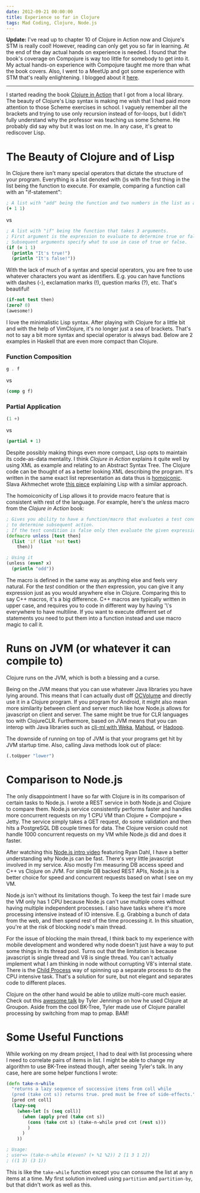 ```yaml
---
date: 2012-09-21 00:00:00
title: Experience so far in Clojure
tags: Mad Coding, Clojure, Node.js
---
```

**Update:** I've read up to chapter 10 of Clojure in Action now and Clojure's
STM is really cool! However, reading can only get you so far in learning. At
the end of the day actual hands on experience is needed. I found that the
book's coverage on Compojure is way too little for somebody to get into it. My
actual hands-on experience with Compojure taught me more than what the book
covers. Also, I went to a MeetUp and got some experience with STM that's really
enlightening. I blogged about it [here][11].

---

I started reading the book [Clojure in Action][1] that I got from a local
library. The beauty of Clojure's Lisp syntax is making me wish that I had paid
more attention to those Scheme exercises in school. I vaguely remember all the
brackets and trying to use only recursion instead of for-loops, but I didn't
fully understand why the professor was teaching us some Scheme. He probably did
say why but it was lost on me. In any case, it's great to rediscover Lisp.


# The Beauty of Clojure and of Lisp

In Clojure there isn't many special operators that dictate the structure of your
program. Everything is a list denoted with ()s with the first thing in the list
being the function to execute. For example, comparing a function call with an
"if-statement":

```clojure
; A list with "add" being the function and two numbers in the list as arguments
(+ 1 1)
```

vs

```clojure
; A list with "if" being the function that takes 3 arguments.
; First argument is the expression to evaluate to determine true or false.
; Subsequent arguments specify what to use in case of true or false.
(if (= 1 1)
  (println "It's true!")
  (println "It's false!"))
```

With the lack of much of a syntax and special operators, you are free to use
whatever characters you want as identifiers. E.g. you can have functions with
dashes (-), exclamation marks (!), question marks (?), etc. That's beautiful!

```clojure
(if-not test then)
(zero? 0)
(awesome!)
```

I love the minimalistic Lisp syntax. After playing with Clojure for a little bit
and with the help of VimClojure, it's no longer just a sea of brackets. That's
not to say a bit more syntax and special operator is always bad. Below are 2
examples in Haskell that are even more compact than Clojure.

### Function Composition

```haskell
g . f
```

vs

```clojure
(comp g f)
```

### Partial Application

```haskell
(1 +)
```

vs

```clojure
(partial + 1)
```

Despite possibly making things even more compact, Lisp opts to maintain its
code-as-data mentality. I think *Clojure in Action* explains it quite well by
using XML as example and relating to an Abstract Syntax Tree. The Clojure code
can be thought of as a better looking XML describing the program. It's written
in the same exact list representation as data thus is [homoiconic][2]. Slava
Akhmechet wrote [this piece][3] explaining Lisp with a similar approach.

The homoiconicity of Lisp allows it to provide macro feature that is consistent
with rest of the language. For example, here's the *unless* macro from the
*Clojure in Action* book:

```clojure
; Gives you ability to have a function/macro that evaluates a test condition
; to determine subsequent action.
; If the test condition is false only then evaluate the given expression.
(defmacro unless [test then]
  (list 'if (list 'not test)
    then))

; Using it
(unless (even? x)
  (println "odd"))
```

The macro is defined in the same way as anything else and feels very natural.
For the *test* condition or the *then* expression, you can give it any
expression just as you would anywhere else in Clojure. Comparing this to say C++
macros, it's a big difference. C++ macros are typically written in upper
case, and requires you to code in different way by having '\\'s everywhere to
have multiline. If you want to execute different set of statements you need to
put them into a function instead and use macro magic to call it.


# Runs on JVM (or whatever it can compile to)

Clojure runs on the JVM, which is both a blessing and a curse.

Being on the JVM means that you can use whatever Java libraries you have lying
around. This means that I can actually dust off [OCVolume][5] and directly use
it in a Clojure program. If you program for Android, it might also mean more
similarity between client and server much like how Node.js allows for javascript
on client and server. The same might be true for CLR languages too with
ClojureCLR. Furthermore, based on JVM means that you can interop with Java
libraries such as [clj-ml with Weka][4], [Mahout][6], or [Hadoop][7].

The downside of running on top of JVM is that your programs get hit by JVM
startup time. Also, calling Java methods look out of place:

```clojure
(.toUpper "lower")
```


# Comparison to Node.js

The only disappointment I have so far with Clojure is in its comparison of
certain tasks to Node.js. I wrote a REST service in both Node.js and Clojure to
compare them. Node.js service consistently performs faster and handles more
concurrent requests on my 1 CPU VM than Clojure + Compojure + Jetty. The
service simply takes a GET request, do some validation and then hits a
PostgreSQL DB couple times for data. The Clojure version could not handle 1000
concurrent requests on my VM while Node.js did and does it faster.

After watching this [Node.js intro video][8] featuring Ryan Dahl, I have a better
understanding why Node.js can be fast. There's very little javascript involved
in my service. Also mostly I'm measuring DB access speed and C++ vs Clojure on
JVM. For simple DB backed REST APIs, Node.js is a better choice for speed and
concurrent requests based on what I see on my VM.

Node.js isn't without its limitations though. To keep the test fair I made sure
the VM only has 1 CPU because Node.js can't use multiple cores without having
multiple independent processes. I also have tasks where it's more processing
intensive instead of IO intensive. E.g. Grabbing a bunch of data from the web,
and then spend rest of the time processing it. In this situation, you're at the
risk of blocking node's main thread.

For the issue of blocking the main thread, I think back to my experience with
mobile development and wondered why node doesn't just have a way to put some
things in its thread pool. Turns out that the limitation is because javascript
is single thread and V8 is single thread. You can't actually implement what I am
thinking in node without corrupting V8's internal state. There is the [Child
Process][9] way of spinning up a separate process to do the CPU intensive task.
That's a solution for sure, but not elegant and separates code to different
places.

Clojure on the other hand would be able to utilize multi-core much easier. Check
out this [awesome talk][10] by Tyler Jennings on how he used Clojure at Groupon.
Aside from the cool BK-Tree, Tyler made use of Clojure parallel processing by
switching from map to pmap. BAM!


# Some Useful Functions

While working on my dream project, I had to deal with list processing where I
need to correlate pairs of items in list. I might be able to change my algorithm
to use BK-Tree instead though, after seeing Tyler's talk. In any case, here are
some helper functions I wrote:

```clojure
(defn take-n-while
  "returns a lazy sequence of successive items from coll while
  (pred (take cnt s)) returns true. pred must be free of side-effects."
  [pred cnt coll]
  (lazy-seq
    (when-let [s (seq coll)]
      (when (apply pred (take cnt s))
        (cons (take cnt s) (take-n-while pred cnt (rest s)))
        )
      )
    ))

; Usage:
; user=> (take-n-while #(even? (+ %1 %2)) 2 [1 3 1 2])
; ((1 3) (3 1))
```

This is like the `take-while` function except you can consume the list at any n
items at a time. My first solution involved using `partition` and
`partition-by`, but that didn't work as well as this.

  [1]: http://www.manning.com/rathore/
  [2]: http://en.wikipedia.org/wiki/Homoiconicity
  [3]: http://www.defmacro.org/ramblings/lisp.html
  [4]: http://antoniogarrote.github.com/clj-ml/index.html
  [5]: http://ocvolume.sf.net
  [6]: http://mahout.apache.org/
  [7]: http://hadoop.apache.org/
  [8]: http://www.youtube.com/watch?v=M-sc73Y-zQA
  [9]: http://nodejs.org/api/child_process.html
  [10]: http://www.infoq.com/presentations/Bootstrapping-Clojure
  [11]: /2012/10/04/clojure-stm/

